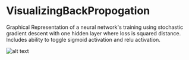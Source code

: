 # VisualizingBackPropogation

Graphical Representation of a neural network's training using stochastic gradient descent with one hidden layer where loss is squared distance. Includes ability to toggle sigmoid activation and relu activation.

![alt text](https://github.com/stanleykywu/VisualizingBackPropogation/Images_and_GIFS/Demonstration.gif)

